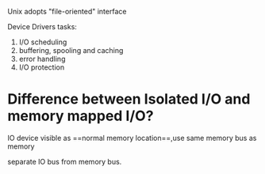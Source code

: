 Unix adopts "file-oriented" interface

Device Drivers tasks:

1. I/O scheduling
2. buffering, spooling and caching
3. error handling 
4. I/O protection

# Difference between Isolated I/O  and memory mapped I/O?

IO device visible as ==normal memory location==,use same memory bus as memory

separate IO bus  from memory bus.
